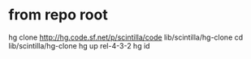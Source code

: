 # from repo root
hg clone http://hg.code.sf.net/p/scintilla/code lib/scintilla/hg-clone
cd lib/scintilla/hg-clone
hg up rel-4-3-2
hg id
